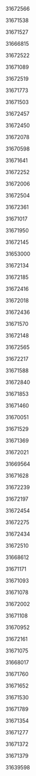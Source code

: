 31672566

31671538

31671527

31666815

31672522

31671089

31672519

31671773

31671503

31672457

31672450

31672078

31670598

31671641

31672252

31672006

31672504

31672361

31671017

31671950

31672145

31653000

31672134

31672185

31672416

31672018

31672436

31671570

31672148

31672565

31672217

31671588

31672840

31671853

31671460

31670051

31671529

31671369

31672021

31669564

31671628

31672239

31672197

31672454

31672275

31672434

31672510

31668612

31671171

31671093

31671078

31672002

31671108

31670952

31672161

31671075

31668017

31671760

31671652

31671530

31671789

31671354

31671277

31671372

31671379

31639598

